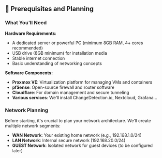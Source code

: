 ## 🎯 Prerequisites and Planning
### What You'll Need
**Hardware Requirements:**
- A dedicated server or powerful PC (minimum 8GB RAM, 4+ cores recommended)
- USB drive (8GB minimum) for installation media
- Stable internet connection
- Basic understanding of networking concepts

**Software Components:**
- **Proxmox VE**: Virtualization platform for managing VMs and containers
- **pfSense**: Open-source firewall and router software
- **Cloudflare**: For domain management and secure tunneling
- **Various services**: We'll install ChangeDetection.io, Nextcloud, Grafana...

### Network Planning
Before starting, it's crucial to plan your network architecture. We'll create multiple network segments:
- **WAN Network**: Your existing home network (e.g., 192.168.1.0/24)
- **LAN Network**: Internal secure network (192.168.20.0/24)
- **GUEST Network**: Isolated network for guest devices (to be configured later)
